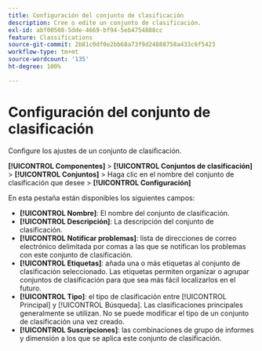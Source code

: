 ```yaml
---
title: Configuración del conjunto de clasificación
description: Cree o edite un conjunto de clasificación.
exl-id: abf00508-5dde-4669-bf94-5eb4754888cc
feature: Classifications
source-git-commit: 2b81c0df0e2bb68a73f9d24888758a433c6f5423
workflow-type: tm+mt
source-wordcount: '135'
ht-degree: 100%

---
```


# Configuración del conjunto de clasificación

Configure los ajustes de un conjunto de clasificación.

**[!UICONTROL Componentes]** > **[!UICONTROL Conjuntos de clasificación]** > **[!UICONTROL Conjuntos]** > Haga clic en el nombre del conjunto de clasificación que desee > **[!UICONTROL Configuración]**

En esta pestaña están disponibles los siguientes campos:

* **[!UICONTROL Nombre]**: El nombre del conjunto de clasificación.
* **[!UICONTROL Descripción]**: La descripción del conjunto de clasificación.
* **[!UICONTROL Notificar problemas]**: lista de direcciones de correo electrónico delimitada por comas a las que se notifican los problemas con este conjunto de clasificación.
* **[!UICONTROL Etiquetas]**: añada una o más etiquetas al conjunto de clasificación seleccionado. Las etiquetas permiten organizar o agrupar conjuntos de clasificación para que sea más fácil localizarlos en el futuro.
* **[!UICONTROL Tipo]**: el tipo de clasificación entre [!UICONTROL Principal] y [!UICONTROL Búsqueda]. Las clasificaciones principales generalmente se utilizan. No se puede modificar el tipo de un conjunto de clasificación una vez creado.
* **[!UICONTROL Suscripciones]**: las combinaciones de grupo de informes y dimensión a los que se aplica este conjunto de clasificación.

